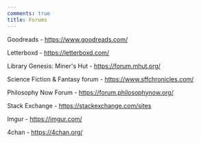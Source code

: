```yaml
---
comments: true
title: Forums
---
```


Goodreads - <https://www.goodreads.com/>

Letterboxd - <https://letterboxd.com/>

Library Genesis: Miner's Hut - <https://forum.mhut.org/>

Science Fiction & Fantasy forum - <https://www.sffchronicles.com/>

Philosophy Now Forum - <https://forum.philosophynow.org/>

Stack Exchange - <https://stackexchange.com/sites>

Imgur - <https://imgur.com/>

4chan - <https://4chan.org/>